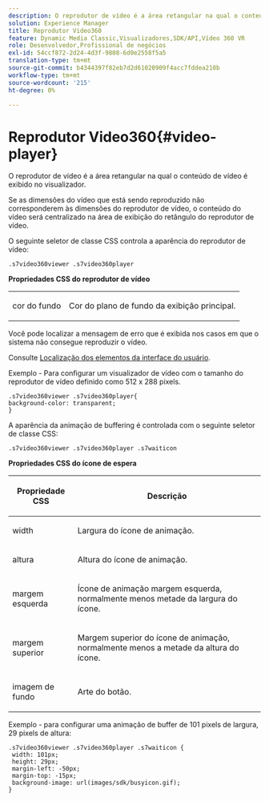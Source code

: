 ```yaml
---
description: O reprodutor de vídeo é a área retangular na qual o conteúdo de vídeo é exibido no visualizador.
solution: Experience Manager
title: Reprodutor Video360
feature: Dynamic Media Classic,Visualizadores,SDK/API,Vídeo 360 VR
role: Desenvolvedor,Profissional de negócios
exl-id: 54ccf872-2d24-4d3f-9808-6d0e2558f5a5
translation-type: tm+mt
source-git-commit: b4344397f82eb7d2d61020909f4acc7fddea210b
workflow-type: tm+mt
source-wordcount: '215'
ht-degree: 0%

---
```


# Reprodutor Video360{#video-player}

O reprodutor de vídeo é a área retangular na qual o conteúdo de vídeo é exibido no visualizador.

<!--<a id="section_061E550C1C1D4DB2BD663A898895B38C"></a>-->

Se as dimensões do vídeo que está sendo reproduzido não corresponderem às dimensões do reprodutor de vídeo, o conteúdo do vídeo será centralizado na área de exibição do retângulo do reprodutor de vídeo.

O seguinte seletor de classe CSS controla a aparência do reprodutor de vídeo:

```
.s7video360viewer .s7video360player
```

**Propriedades CSS do reprodutor de vídeo**

<table id="table_C48C56E696304C9BAFEE71BA9EA9A174"> 
 <tbody> 
  <tr> 
   <td colname="col1"> <p> <span class="codeph"> cor do fundo  </span> </p> </td> 
   <td colname="col2"> <p>Cor do plano de fundo da exibição principal. </p> </td> 
  </tr> 
 </tbody> 
</table>

Você pode localizar a mensagem de erro que é exibida nos casos em que o sistema não consegue reproduzir o vídeo.

Consulte [Localização dos elementos da interface do usuário](../../../c-html5-aem-asset-viewers/c-html5-aem-video360/c-html5-aem-video360-localization.md#concept-16262b8096474d6c9c018c3e99110dd1).

Exemplo - Para configurar um visualizador de vídeo com o tamanho do reprodutor de vídeo definido como 512 x 288 pixels.

```
.s7video360viewer .s7video360player{ 
background-color: transparent; 
}
```

<!--<a id="section_5B82913FF3C44B7B8187969CB15E9560"></a>-->

A aparência da animação de buffering é controlada com o seguinte seletor de classe CSS:

```
.s7video360viewer .s7video360player .s7waiticon
```

**Propriedades CSS do ícone de espera**

<table id="table_8DB41A0FF2A746F78B763564C4F3EBE0"> 
 <thead> 
  <tr> 
   <th colname="col1" class="entry"> <p>Propriedade CSS </p> </th> 
   <th colname="col2" class="entry"> <p>Descrição </p> </th> 
  </tr> 
 </thead>
 <tbody> 
  <tr> 
   <td colname="col1"> <p> <span class="codeph"> width </span> </p> </td> 
   <td colname="col2"> <p> Largura do ícone de animação. </p> </td> 
  </tr> 
  <tr> 
   <td colname="col1"> <p> <span class="codeph"> altura  </span> </p> </td> 
   <td colname="col2"> <p> Altura do ícone de animação. </p> </td> 
  </tr> 
  <tr> 
   <td colname="col1"> <p> <span class="codeph"> margem esquerda  </span> </p> </td> 
   <td colname="col2"> <p> Ícone de animação margem esquerda, normalmente menos metade da largura do ícone. </p> </td> 
  </tr> 
  <tr> 
   <td colname="col1"> <p> <span class="codeph"> margem superior  </span> </p> </td> 
   <td colname="col2"> <p> Margem superior do ícone de animação, normalmente menos a metade da altura do ícone. </p> </td> 
  </tr> 
  <tr> 
   <td colname="col1"> <p> <span class="codeph"> imagem de fundo  </span> </p> </td> 
   <td colname="col2"> <p> Arte do botão. </p> </td> 
  </tr> 
 </tbody> 
</table>

Exemplo - para configurar uma animação de buffer de 101 pixels de largura, 29 pixels de altura:

```
.s7video360viewer .s7video360player .s7waiticon { 
 width: 101px; 
 height: 29px; 
 margin-left: -50px; 
 margin-top: -15px; 
 background-image: url(images/sdk/busyicon.gif); 
}
```
